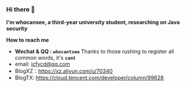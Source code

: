 ### Hi there 👋

**I'm whocansee, a third-year university student, researching on Java security**

**How to reach me**

- **Wechat & QQ : `whocantsee`** Thanks to those rushing to register all common words, it's **`cant`**
- email: icfycd@qq.com
- BlogXZ：https://xz.aliyun.com/u/70340
- BlogTX: https://cloud.tencent.com/developer/column/99628
